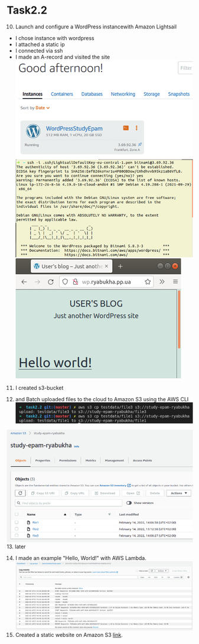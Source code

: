 # Task2.2

10. Launch and configure a WordPress instancewith Amazon Lightsail

- I chose instance with wordpress
- I attached a static ip
- I connected via ssh
- I made an A-record and visited the site
 ![10.1](assets/10.1.png)
 ![10.2](assets/10.2.png)
 ![10.3](assets/10.3.png)

11. I created s3-bucket

12. and Batch uploaded files to the cloud to Amazon S3 using the AWS CLI
 ![12.1](assets/12.1.png)

 ![12.2](assets/12.2.png)
13. later

14. I made an example "Hello, World!" with AWS Lambda.
 ![14.1](assets/14.1.png)
15. Created a static website on Amazon S3 [link](https://ryabukha.pp.ua/study-epam.html).
